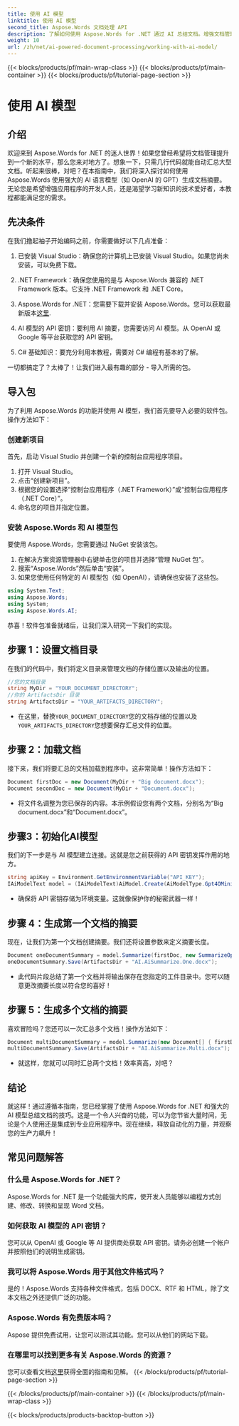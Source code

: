 ```yaml
---
title: 使用 AI 模型
linktitle: 使用 AI 模型
second_title: Aspose.Words 文档处理 API
description: 了解如何使用 Aspose.Words for .NET 通过 AI 总结文档。增强文档管理的简单步骤。
weight: 10
url: /zh/net/ai-powered-document-processing/working-with-ai-model/
---
```


{{< blocks/products/pf/main-wrap-class >}}
{{< blocks/products/pf/main-container >}}
{{< blocks/products/pf/tutorial-page-section >}}

# 使用 AI 模型

## 介绍

欢迎来到 Aspose.Words for .NET 的迷人世界！如果您曾经希望将文档管理提升到一个新的水平，那么您来对地方了。想象一下，只需几行代码就能自动汇总大型文档。听起来很棒，对吧？在本指南中，我们将深入探讨如何使用 Aspose.Words 使用强大的 AI 语言模型（如 OpenAI 的 GPT）生成文档摘要。无论您是希望增强应用程序的开发人员，还是渴望学习新知识的技术爱好者，本教程都能满足您的需求。

## 先决条件

在我们撸起袖子开始编码之前，你需要做好以下几点准备：

1. 已安装 Visual Studio：确保您的计算机上已安装 Visual Studio。如果您尚未安装，可以免费下载。
  
2. .NET Framework：确保您使用的是与 Aspose.Words 兼容的 .NET Framework 版本。它支持 .NET Framework 和 .NET Core。

3.  Aspose.Words for .NET：您需要下载并安装 Aspose.Words。您可以获取最新版本[这里](https://releases.aspose.com/words/net/).

4. AI 模型的 API 密钥：要利用 AI 摘要，您需要访问 AI 模型。从 OpenAI 或 Google 等平台获取您的 API 密钥。

5. C# 基础知识：要充分利用本教程，需要对 C# 编程有基本的了解。

一切都搞定了？太棒了！让我们进入最有趣的部分 - 导入所需的包。

## 导入包

为了利用 Aspose.Words 的功能并使用 AI 模型，我们首先要导入必要的软件包。操作方法如下：

### 创建新项目

首先，启动 Visual Studio 并创建一个新的控制台应用程序项目。

1. 打开 Visual Studio。
2. 点击“创建新项目”。
3. 根据您的设置选择“控制台应用程序（.NET Framework）”或“控制台应用程序（.NET Core）”。
4. 命名您的项目并指定位置。

### 安装 Aspose.Words 和 AI 模型包

要使用 Aspose.Words，您需要通过 NuGet 安装该包。

1. 在解决方案资源管理器中右键单击您的项目并选择“管理 NuGet 包”。
2. 搜索“Aspose.Words”然后单击“安装”。
3. 如果您使用任何特定的 AI 模型包（如 OpenAI），请确保也安装了这些包。
```csharp
using System.Text;
using Aspose.Words;
using System;
using Aspose.Words.AI;
```
恭喜！软件包准备就绪后，让我们深入研究一下我们的实现。

## 步骤 1：设置文档目录

在我们的代码中，我们将定义目录来管理文档的存储位置以及输出的位置。 

```csharp
//您的文档目录
string MyDir = "YOUR_DOCUMENT_DIRECTORY";
//你的 ArtifactsDir 目录
string ArtifactsDir = "YOUR_ARTIFACTS_DIRECTORY";
```

- 在这里，替换`YOUR_DOCUMENT_DIRECTORY`您的文档存储的位置以及`YOUR_ARTIFACTS_DIRECTORY`您想要保存汇总文件的位置。

## 步骤 2：加载文档

接下来，我们将要汇总的文档加载到程序中。这非常简单！操作方法如下：

```csharp
Document firstDoc = new Document(MyDir + "Big document.docx");
Document secondDoc = new Document(MyDir + "Document.docx");
```

- 将文件名调整为您已保存的内容。本示例假设您有两个文档，分别名为“Big document.docx”和“Document.docx”。

## 步骤3：初始化AI模型

我们的下一步是与 AI 模型建立连接。这就是您之前获得的 API 密钥发挥作用的地方。

```csharp
string apiKey = Environment.GetEnvironmentVariable("API_KEY");
IAiModelText model = (IAiModelText)AiModel.Create(AiModelType.Gpt4OMini).WithApiKey(apiKey);
```

- 确保将 API 密钥存储为环境变量。这就像保护你的秘密武器一样！

## 步骤 4：生成第一个文档的摘要

现在，让我们为第一个文档创建摘要。我们还将设置参数来定义摘要长度。

```csharp
Document oneDocumentSummary = model.Summarize(firstDoc, new SummarizeOptions() { SummaryLength = SummaryLength.Short });
oneDocumentSummary.Save(ArtifactsDir + "AI.AiSummarize.One.docx");
```

- 此代码片段总结了第一个文档并将输出保存在您指定的工件目录中。您可以随意更改摘要长度以符合您的喜好！

## 步骤 5：生成多个文档的摘要

喜欢冒险吗？您还可以一次汇总多个文档！操作方法如下：

```csharp
Document multiDocumentSummary = model.Summarize(new Document[] { firstDoc, secondDoc }, new SummarizeOptions() { SummaryLength = SummaryLength.Long });
multiDocumentSummary.Save(ArtifactsDir + "AI.AiSummarize.Multi.docx");
```

- 就这样，您就可以同时汇总两个文档！效率真高，对吧？

## 结论

就这样！通过遵循本指南，您已经掌握了使用 Aspose.Words for .NET 和强大的 AI 模型总结文档的技巧。这是一个令人兴奋的功能，可以为您节省大量时间，无论是个人使用还是集成到专业应用程序中。现在继续，释放自动化的力量，并观察您的生产力飙升！

## 常见问题解答

### 什么是 Aspose.Words for .NET？
Aspose.Words for .NET 是一个功能强大的库，使开发人员能够以编程方式创建、修改、转换和呈现 Word 文档。

### 如何获取 AI 模型的 API 密钥？
您可以从 OpenAI 或 Google 等 AI 提供商处获取 API 密钥。请务必创建一个帐户并按照他们的说明生成密钥。

### 我可以将 Aspose.Words 用于其他文件格式吗？
是的！Aspose.Words 支持各种文件格式，包括 DOCX、RTF 和 HTML，除了文本文档之外还提供广泛的功能。

### Aspose.Words 有免费版本吗？
Aspose 提供免费试用，让您可以测试其功能。您可以从他们的网站下载。

### 在哪里可以找到更多有关 Aspose.Words 的资源？
您可以查看文档[这里](https://reference.aspose.com/words/net/)获得全面的指南和见解。
{{< /blocks/products/pf/tutorial-page-section >}}

{{< /blocks/products/pf/main-container >}}
{{< /blocks/products/pf/main-wrap-class >}}

{{< blocks/products/products-backtop-button >}}
